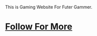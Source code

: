 This is Gaming Website For Futer Gammer.

# [Follow For More](https://www.instagram.com/alok_rathor_345/)
